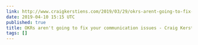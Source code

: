 ```yaml
---
link: http://www.craigkerstiens.com/2019/03/29/okrs-arent-going-to-fix-your-communication/
date: 2019-04-10 15:15 UTC
published: true
title: OKRs aren't going to fix your communication issues - Craig Kerstiens
tags: []
---
```



